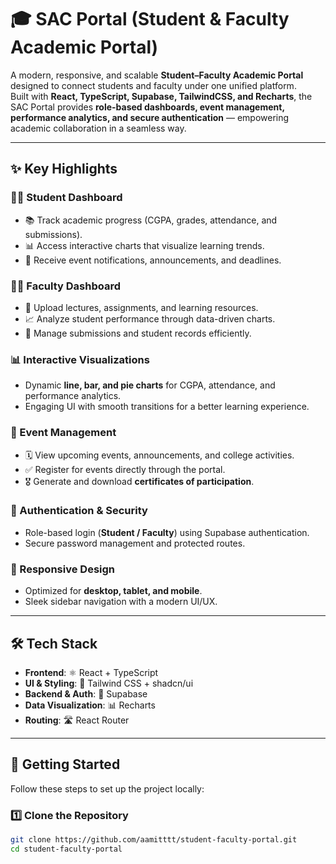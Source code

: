 # 🎓 SAC Portal (Student & Faculty Academic Portal)

A modern, responsive, and scalable **Student–Faculty Academic Portal** designed to connect students and faculty under one unified platform.  
Built with **React, TypeScript, Supabase, TailwindCSS, and Recharts**, the SAC Portal provides **role-based dashboards, event management, performance analytics, and secure authentication** — empowering academic collaboration in a seamless way.  

---

## ✨ Key Highlights

### 👩‍🎓 Student Dashboard
- 📚 Track academic progress (CGPA, grades, attendance, and submissions).  
- 📊 Access interactive charts that visualize learning trends.  
- 🔔 Receive event notifications, announcements, and deadlines.  

### 👨‍🏫 Faculty Dashboard
- 📝 Upload lectures, assignments, and learning resources.  
- 📈 Analyze student performance through data-driven charts.  
- 📂 Manage submissions and student records efficiently.  

### 📊 Interactive Visualizations
- Dynamic **line, bar, and pie charts** for CGPA, attendance, and performance analytics.  
- Engaging UI with smooth transitions for a better learning experience.  

### 🎉 Event Management
- 🗓 View upcoming events, announcements, and college activities.  
- ✅ Register for events directly through the portal.  
- 🎖 Generate and download **certificates of participation**.  

### 🔐 Authentication & Security
- Role-based login (**Student / Faculty**) using Supabase authentication.  
- Secure password management and protected routes.  

### 📱 Responsive Design
- Optimized for **desktop, tablet, and mobile**.  
- Sleek sidebar navigation with a modern UI/UX.  

---

## 🛠️ Tech Stack

- **Frontend**: ⚛️ React + TypeScript  
- **UI & Styling**: 🎨 Tailwind CSS + shadcn/ui  
- **Backend & Auth**: 🔑 Supabase  
- **Data Visualization**: 📊 Recharts  
- **Routing**: 🛣 React Router  

---

## 🚀 Getting Started

Follow these steps to set up the project locally:

### 1️⃣ Clone the Repository
```bash
git clone https://github.com/aamitttt/student-faculty-portal.git
cd student-faculty-portal
